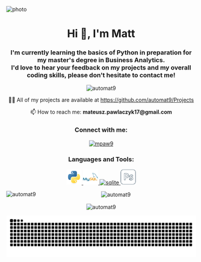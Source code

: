 ![photo](https://github.com/automat9/automat9/blob/master/smaller99.gif)


<h1 align="center">Hi 👋, I'm Matt</h1>
<h3 align="center">I'm currently learning the basics of Python in preparation for my master's degree in Business Analytics.<br>I'd love to hear your feedback on my projects and my overall coding skills, please don't hesitate to contact me!</h3>

<p align="center">
  <img src="https://komarev.com/ghpvc/?username=automat9&label=Profile%20views&color=4c0b21&style=flat" alt="automat9" />
  </p>
                                                                                                                          
<p align="center">
  👨‍💻 All of my projects are available at 
  <a href="https://github.com/automat9/Projects" target="_blank">https://github.com/automat9/Projects</a>
</p>

<p align="center">
  📫 How to reach me: 
  <strong>mateusz.pawlaczyk17@gmail.com</strong>
</p>

<h3 align="center">Connect with me:</h3>
<p align="center">
  <a href="https://linkedin.com/in/mpaw9" target="_blank">
    <img align="center" src="https://raw.githubusercontent.com/rahuldkjain/github-profile-readme-generator/master/src/images/icons/Social/linked-in-alt.svg" alt="mpaw9" height="30" width="40" />
  </a>
</p>

<h3 align="center">Languages and Tools:</h3>
<p align="center">
  <a href="https://www.python.org" target="_blank" rel="noreferrer">
    <img src="https://raw.githubusercontent.com/devicons/devicon/master/icons/python/python-original.svg" alt="python" width="40" height="40"/> 
  </a> 
  <a href="https://www.mysql.com/" target="_blank" rel="noreferrer">
    <img src="https://raw.githubusercontent.com/devicons/devicon/master/icons/mysql/mysql-original-wordmark.svg" alt="mysql" width="40" height="40"/> 
  </a> 
  <a href="https://www.sqlite.org/" target="_blank" rel="noreferrer">
    <img src="https://www.vectorlogo.zone/logos/sqlite/sqlite-icon.svg" alt="sqlite" width="40" height="40"/> 
  </a> 
  <a href="https://www.photoshop.com/en" target="_blank" rel="noreferrer">
    <img src="https://raw.githubusercontent.com/devicons/devicon/master/icons/photoshop/photoshop-line.svg" alt="photoshop" width="40" height="40"/>
  </a>
</p>

<div align="center">
  <p><img align="left" src="https://github-readme-stats.vercel.app/api/top-langs?username=automat9&show_icons=true&theme=dark&title_color=ffffff&text_color=ffffff&bg_color=151515&locale=en&layout=compact" alt="automat9" style="margin-right: 10px;" /></p>

  <p><img align="center" src="https://github-readme-stats.vercel.app/api?username=automat9&show_icons=true&theme=dark&title_color=ffffff&text_color=ffffff&bg_color=4c0b21&locale=en" alt="automat9" style="margin-right: 10px;" /></p>

  <p><img align="center" src="https://github-readme-streak-stats.herokuapp.com/?user=automat9&theme=dark" alt="automat9" /></p>
</div>

![snake_animation](https://github.com/automat9/automat9/blob/output/github-contribution-grid-snake-dark.svg)
